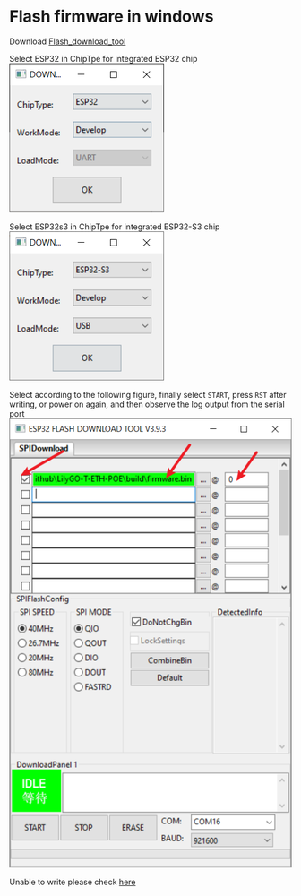 # Flash firmware in windows


Download [Flash_download_tool](https://www.espressif.com.cn/sites/default/files/tools/flash_download_tool_3.9.3_0.zip)



Select ESP32 in ChipTpe for integrated ESP32 chip
![](./img/esp32-1.png)


Select ESP32s3 in ChipTpe for integrated ESP32-S3 chip
![](./img/esp32s3-1.png)


Select according to the following figure, finally select `START`, press `RST` after writing, or power on again, and then observe the log output from the serial port
    ![](./img/esp32-2.png)


Unable to write please check [here](./EnterDownloadMode.md)











